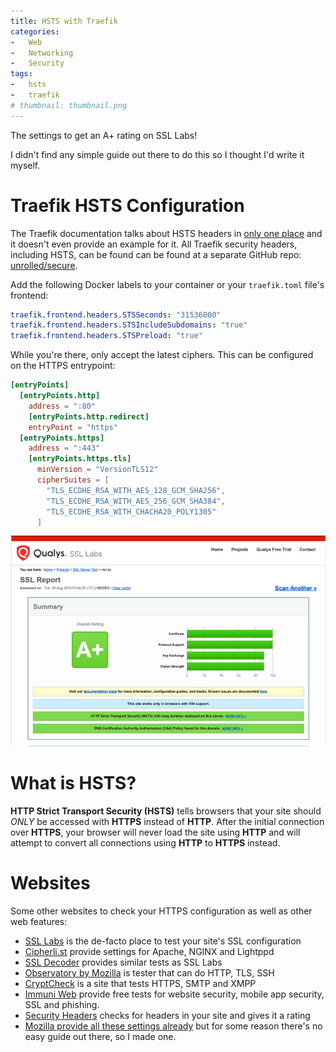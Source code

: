 ```yaml
---
title: HSTS with Traefik
categories:
-   Web
-   Networking
-   Security
tags:
-   hsts
-   traefik
# thumbnail: thumbnail.png
---
```


The settings to get an A+ rating on SSL Labs!

<!-- more -->

I didn't find any simple guide out there to do this so I thought I'd write it myself.

# Traefik HSTS Configuration

The Traefik documentation talks about HSTS headers in [only one place](https://docs.traefik.io/basics/#security-headers) and it doesn't even provide an example for it. All Traefik security headers, including HSTS, can be found can be found at a separate GitHub repo: [unrolled/secure](https://github.com/unrolled/secure#available-options).

Add the following Docker labels to your container or your `traefik.toml` file's frontend:

```yaml
traefik.frontend.headers.STSSeconds: "31536000"
traefik.frontend.headers.STSIncludeSubdomains: "true"
traefik.frontend.headers.STSPreload: "true"
```

While you're there, only accept the latest ciphers. This can be configured on the HTTPS entrypoint:

```toml
[entryPoints]
  [entryPoints.http]
    address = ":80"
    [entryPoints.http.redirect]
    entryPoint = "https"
  [entryPoints.https]
    address = ":443"
    [entryPoints.https.tls]
      minVersion = "VersionTLS12"
      cipherSuites = [
        "TLS_ECDHE_RSA_WITH_AES_128_GCM_SHA256",
        "TLS_ECDHE_RSA_WITH_AES_256_GCM_SHA384",
        "TLS_ECDHE_RSA_WITH_CHACHA20_POLY1305"
      ]
```

![](ssllabs-result.jpg)

# What is HSTS?

**HTTP Strict Transport Security (HSTS)** tells browsers that your site should _ONLY_ be accessed with **HTTPS** instead of **HTTP**. After the initial connection over **HTTPS**, your browser will never load the site using **HTTP** and will attempt to convert all connections using **HTTP** to **HTTPS** instead.

# Websites

Some other websites to check your HTTPS configuration as well as other web features:

- [SSL Labs](https://www.ssllabs.com/ssltest/) is the de-facto place to test your site's SSL configuration
- [Cipherli.st](https://cipherli.st/) provide settings for Apache, NGINX and Lightppd
- [SSL Decoder](https://ssldecoder.org) provides similar tests as SSL Labs
- [Observatory by Mozilla](https://observatory.mozilla.org/) is tester that can do HTTP, TLS, SSH
- [CryptCheck](https://tls.imirhil.fr/) is a site that tests HTTPS, SMTP and XMPP
- [Immuni Web](https://www.immuniweb.com/free/) provide free tests for website security, mobile app security, SSL and phishing.
- [Security Headers](https://securityheaders.com) checks for headers in your site and gives it a rating
- [Mozilla provide all these settings already](https://ssl-config.mozilla.org) but for some reason there's no easy guide out there, so I made one.

